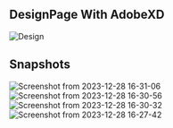 ## DesignPage With AdobeXD

<img src="https://cdn.discordapp.com/attachments/863787153220960258/994415160557056080/unknown.png" alt="Design"/>

## Snapshots
![Screenshot from 2023-12-28 16-31-06](https://github.com/sanjeevgangwar/blog-xenon-assignment/assets/93440963/79b3b39f-80ea-45f5-a484-d26301ed0fe7)
![Screenshot from 2023-12-28 16-30-56](https://github.com/sanjeevgangwar/blog-xenon-assignment/assets/93440963/53e14a4e-fbb7-4b79-a980-3ceb9421568b)
![Screenshot from 2023-12-28 16-30-32](https://github.com/sanjeevgangwar/blog-xenon-assignment/assets/93440963/dee841d0-8fc7-42a7-83a6-1c2506b902c0)
![Screenshot from 2023-12-28 16-27-42](https://github.com/sanjeevgangwar/blog-xenon-assignment/assets/93440963/31aa183e-0376-4f9f-aa55-bbb88cde0731)

  
